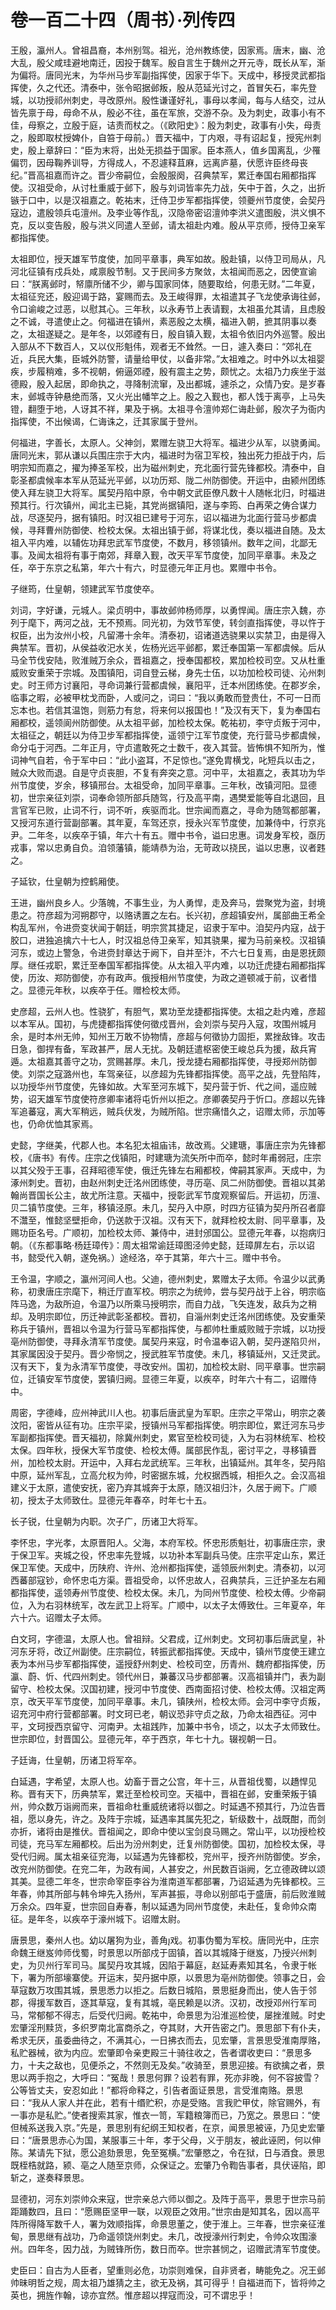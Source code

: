# 卷一百二十四（周书）·列传四

王殷，瀛州人。曾祖昌裔，本州别驾。祖光，沧州教练使，因家焉。唐末，幽、沧大乱，殷父咸珪避地南迁，因投于魏军。殷自言生于魏州之开元寺，既长从军，渐为偏将。唐同光末，为华州马步军副指挥使，因家于华下。天成中，移授灵武都指挥使，久之代还。清泰中，张令昭据邺叛，殷从范延光讨之，首冒矢石，率先登城，以功授祁州刺史，寻改原州。殷性谦谨好礼，事母以孝闻，每与人结交，过从皆先禀于母，母命不从，殷必不往，虽在军旅，交游不杂。及为刺史，政事小有不佳，母察之，立殷于庭，诘责而杖之。（《欧阳史》：殷为刺史，政事有小失，母责之，殷即取杖授婢仆，自笞于母前。）晋天福中，丁内艰，寻有诏起复，授宪州刺史，殷上章辞曰：“臣为末将，出处无损益于国家。臣本燕人，值乡国离乱，少罹偏罚，因母鞠养训导，方得成人，不忍遽释苴麻，远离庐墓，伏愿许臣终母丧纪。”晋高祖嘉而许之。晋少帝嗣位，会殷服阕，召典禁军，累迁奉国右厢都指挥使。汉祖受命，从讨杜重威于邺下，殷与刘词皆率先力战，矢中于首，久之，出折镞于口中，以是汉祖嘉之。乾祐末，迁侍卫步军都指挥使，领夔州节度使，会契丹寇边，遣殷领兵屯澶州。及李业等作乱，汉隐帝密诏澶帅李洪义遣图殷，洪义惧不克，反以变告殷，殷与洪义同遣人至邺，请太祖赴内难。殷从平京师，授侍卫亲军都指挥使。

太祖即位，授天雄军节度使，加同平章事，典军如故。殷赴镇，以侍卫司局从，凡河北征镇有戍兵处，咸禀殷节制。又于民间多方聚敛，太祖闻而恶之，因使宣谕曰：“朕离邺时，帑廪所储不少，卿与国家同体，随要取给，何患无财。”二年夏，太祖征兖还，殷迎谒于路，宴赐而去。及王峻得罪，太祖遣其子飞龙使承诲往邺，令口谕峻之过恶，以慰其心。三年秋，以永寿节上表请觐，太祖虽允其请，且虑殷之不诚，寻遣使止之。何福进在镇州，素恶殷之太横，福进入朝，摭其阴事以奏之，太祖遂疑之。是年冬，以郊禋有日，殷自镇入觐，太祖令依旧内外巡警。殷出入部从不下数百人，又以仪形魁伟，观者无不耸然。一日，遽入奏曰：“郊礼在近，兵民大集，臣城外防警，请量给甲仗，以备非常。”太祖难之。时中外以太祖婴疾，步履稍难，多不视朝，俯逼郊禋，殷有震主之势，颇忧之。太祖乃力疾坐于滋德殿，殷入起居，即命执之，寻降制流窜，及出都城，遽杀之，众情乃安。是岁春末，邺城寺钟悬绝而落，又火光出幡竿之上。殷之入觐也，都人饯于离亭，上马失镫，翻堕于地，人讶其不祥，果及于祸。太祖寻令澶帅郑仁诲赴邺，殷次子为衙内指挥使，不出候谒，仁诲诛之，迁其家属于登州。

何福进，字善长，太原人。父神剑，累赠左骁卫大将军。福进少从军，以骁勇闻。唐同光末，郭从谦以兵围庄宗于大内，福进时为宿卫军校，独出死力拒战于内，后明宗知而嘉之，擢为捧圣军校，出为磁州刺史，充北面行营先锋都校。清泰中，自彰圣都虞候率本军从范延光平邺，以功历郑、陇二州防御使。开运中，由颍州团练使入拜左骁卫大将军。属契丹陷中原，令中朝文武臣僚凡数十人随帐北归，时福进预其行。行次镇州，闻北主已毙，其党尚据镇阳，遂与李筠、白再荣之俦合谋力战，尽逐契丹，据有镇阳。时汉祖已建号于河东，诏以福进为北面行营马步都虞候，寻拜曹州防御使、检校太保。太祖出镇于邺，将谋北伐，奏以福进自随。及太祖入平内难，以辅佐功拜忠武军节度使，不数月，移领镇州。数年之间，北鄙无事。及闻太祖将有事于南郊，拜章入觐，改天平军节度使，加同平章事。未及之任，卒于东京之私第，年六十有六，时显德元年正月也。累赠中书令。

子继筠，仕皇朝，领建武军节度使卒。

刘词，字好谦，元城人。梁贞明中，事故邺帅杨师厚，以勇悍闻。唐庄宗入魏，亦列于麾下，两河之战，无不预焉。同光初，为效节军使，转剑直指挥使，寻以忤于权臣，出为汝州小校，凡留滞十余年。清泰初，诏诸道选骁果以实禁卫，由是得入典禁军。晋初，从侯益收汜水关，佐杨光远平邺都，累迁奉国第一军都虞候。后从马全节伐安陆，败淮贼万余众，晋祖嘉之，授奉国都校，累加检校司空。又从杜重威败安重荣于宗城。及围镇阳，词自登云梯，身先士伍，以功加检校司徒、沁州刺史。时王师方讨襄阳，寻命词兼行营都虞候，襄阳平，迁本州团练使。在郡岁余，临事之暇，必被甲枕戈而卧，人或问之，词曰：“我以勇敢而登贵仕，不可一日而忘本也。若信其温饱，则筋力有怠，将来何以报国也！”及汉有天下，复为奉国右厢都校，遥领阆州防御使。从太祖平邺，加检校太保。乾祐初，李守贞叛于河中，太祖征之，朝廷以为侍卫步军都指挥使，遥领宁江军节度使，充行营马步都虞候，命分屯于河西。二年正月，守贞遣敢死之士数千，夜入其营。皆怖惧不知所为，惟词神气自若，令于军中曰：“此小盗耳，不足惊也。”遂免胄横戈，叱短兵以击之，贼众大败而退。自是守贞丧胆，不复有奔突之意。河中平，太祖嘉之，表其功为华州节度使，岁余，移镇邢台。太祖受命，加同平章事。三年秋，改镇河阳。显德初，世宗亲征刘崇，词奉命领所部兵随驾，行及高平南，遇樊爱能等自北退回，且言官军已败，止词不行，词不听，疾驱而北。世宗闻而嘉之，寻命为随驾都部署，又授河东道行营副部署。其年夏，车驾还京，授永兴军节度使，加兼侍中，行京兆尹。二年冬，以疾卒于镇，年六十有五。赠中书令，谥曰忠惠。词发身军校，亟历戎事，常以忠勇自负。洎领藩镇，能靖恭为治，无苛政以挠民，谥以忠惠，议者韪之。

子延钦，仕皇朝为控鹤厢使。

王进，幽州良乡人。少落魄，不事生业，为人勇悍，走及奔马，尝聚党为盗，封境患之。符彦超为河朔郡守，以赂诱置之左右。长兴初，彦超镇安州，属部曲王希全构乱军州，令进赍变状闻于朝廷，明宗赏其捷足，诏隶于军中。洎契丹内寇，战于胶口，进独追擒六十七人，时汉祖总侍卫亲军，知其骁果，擢为马前亲校。汉祖镇河东，或边上警急，令进赍封章达于阙下，自并至汴，不六七日复焉，由是恩抚颇厚。继任戎职，累迁至奉国军都指挥使。从太祖入平内难，以功迁虎捷右厢都指挥使，历汝、郑防御使，亦有政声。俄授相州节度使，为政之道顿减于前，议者惜之。显德元年秋，以疾卒于任。赠检校太师。

史彦超，云州人也。性骁犷，有胆气，累功至龙捷都指挥使。太祖之赴内难，彦超以本军从。国初，与虎捷都指挥使何徵戍晋州，会刘崇与契丹入寇，攻围州城月余，是时本州无帅，知州王万敢不协物情，彦超与何徵协力固拒，累挫敌锋。攻击日急，御捍有备，军政甚严，居人无扰。及朝廷遣枢密使王峻总兵为援，敌兵宵遁。太祖嘉其善守之功，赏赐甚厚。未几，授龙捷右厢都指挥使，寻授郑州防御使。刘崇之寇潞州也，车驾亲征，以彦超为先锋都指挥使。高平之战，先登陷阵，以功授华州节度使，先锋如故。大军至河东城下，契丹营于忻、代之间，遥应贼势，诏天雄军节度使符彦卿率诸将屯忻州以拒之。彦卿袭契丹于忻口。彦超以先锋军追蕃寇，离大军稍远，贼兵伏发，为贼所陷。世宗痛惜久之，诏赠太师，示加等也，仍命优恤其家焉。

史懿，字继美，代郡人也。本名犯太祖庙讳，故改焉。父建瑭，事唐庄宗为先锋都校，《唐书》有传。庄宗之伐镇阳，时建瑭为流矢所中而卒，懿时年甫弱冠，庄宗以其父殁于王事，召拜昭德军使，俄迁先锋左右厢都校，俾嗣其家声。天成中，为涿州刺史。晋初，由赵州刺史迁洺州团练使，寻历亳、凤二州防御使。晋祖以其弟翰尚晋国长公主，故尤所注意。天福中，授彰武军节度观察留后。开运初，历澶、贝二镇节度使。三年，移镇泾原。未几，契丹入中原，时四方征镇为契丹所召者靡不灊至，惟懿坚壁拒命，仍送款于汉祖。汉有天下，就拜检校太尉、同平章事，及赐功臣名号。广顺初，加检校太师、兼侍中，进封邠国公。显德元年春，以抱病归朝。（《东都事略·杨廷璋传》：周太祖常谕廷璋图泾帅史懿，廷璋屏左右，示以诏书，懿受代入朝，遂免祸。）途经洛，卒于其第，年六十三。赠中书令。

王令温，字顺之，瀛州河间人也。父迪，德州刺史，累赠太子太师。令温少以武勇称，初隶唐庄宗麾下，稍迁厅直军校。明宗之为统帅，尝与契丹战于上谷，明宗临阵马逸，为敌所迫，令温乃以所乘马授明宗，而自力战，飞矢连发，敌兵为之稍却。及明宗即位，历迁神武彰圣都校。晋初，自淄州刺史迁洺州团练使。及安重荣称兵于镇州，晋祖以令温为行营马军都指挥使，与都帅杜重威败贼于宗城，以功授亳州防御使，寻拜永清军节度使。属契丹来寇，时令温奉诏入朝，契丹遂陷贝州，其家属因没于契丹。晋少帝悯之，授武胜军节度使。未几，移镇延州，又迁灵武。汉有天下，复为永清军节度使，寻改安州。国初，加检校太尉、同平章事。世宗嗣位，迁镇安军节度使，罢镇归阙。显德三年夏，以疾卒，时年六十有二，诏赠侍中。

周密，字德峰，应州神武川人也。初事后唐武皇为军职。庄宗之平常山，明宗之袭汶阳，密皆从征有功。庄宗平梁，授镇州马军都指挥使。明宗即位，累迁河东马步军副都指挥使。晋天福初，除冀州刺史，累官至检校司徒，入为右羽林统军、检校太保。四年秋，授保大军节度使、检校太傅。属部民作乱，密讨平之，寻移镇晋州，加检校太尉。开运中，入拜右龙武统军。三年秋，出镇延州。其年冬，契丹陷中原，延州军乱，立高允权为帅，时密据东城，允权据西城，相拒久之。会汉高祖建义于太原，遣使安抚，密乃弃其城奔于太原，随汉祖归汴，久居于阙下。广顺初，授太子太师致仕。显德元年春卒，时年七十五。

长子锐，仕皇朝为内职。次子广，历诸卫大将军。

李怀忠，字光孝，太原晋阳人。父海，本府军校。怀忠形质魁壮，初事唐庄宗，隶于保卫军。夹城之役，怀忠率先登城，以功补本军副兵马使。庄宗平定山东，累迁保卫军使。天成中，历陕府、许州、沧州都指挥使，遥领辰州刺史。清泰初，以河西蕃部寇钞，命怀忠屯方渠。晋祖受命，以怀忠故人，召典禁兵，三迁护圣左右厢都指挥使，遥领寿州节度使、检校太保。未几，为同州节度使、检校太傅。少帝嗣位，入为右羽林统军，改左武卫上将军。广顺中，以太子太傅致仕。三年夏卒，年六十六。诏赠太子太师。

白文珂，字德温，太原人也。曾祖辩。父君成，辽州刺史。文珂初事后唐武皇，补河东牙将，改辽州副使。庄宗嗣位，转振武都指挥使。天成中，镇州节度使王建立表为本州马步军都指挥使，遥授舒州刺史、检校司空，历青州、魏府都指挥使，历瀛、蔚、忻、代四州刺史。领代州日，兼蕃汉马步都部署。汉高祖镇并门，表为副留守、检校太保。汉国初建，授河中节度使、西南面招讨使、检校太傅。汉祖定两京，改天平军节度使，加同平章事。未几，镇陕州，检校太师。会河中李守贞叛，诏充河中府行营都部署。时文珂已老，朝议恐非守贞之敌，乃命太祖西征。河中平，文珂授西京留守、河南尹。太祖践阼，加兼中书令，顷之，以太子太师致仕。世宗即位，封晋国公。显德元年，卒于西京，年七十九。辍视朝一日。

子廷诲，仕皇朝，历诸卫将军卒。

白延遇，字希望，太原人也。幼畜于晋之公宫，年十三，从晋祖伐蜀，以趫悍见称。晋有天下，历典禁军，累迁至检校司空。天福中，晋祖在邺，安重荣叛于镇州，帅众数万诣阙而来，晋祖命杜重威统诸将以御之。时延遇不预其行，乃泣告晋祖，愿以身先，许之。及阵于宗城，延遇率其属先犯之，斩级数十，战既酣，而剑亦折，诸将由是推伏。晋祖闻之，即命中使以宝剑良马赐之。常山平，以功授检校司徒，充马军左厢都校。后出为汾州刺史，迁复州防御使。国初，加检校太保，寻受代归阙。属太祖亲征兖海，以延遇为先锋都校，兖州平，授齐州防御使。岁余，改兖州防御使。在兖二年，为政有闻，人甚安之，州民数百诣阙，乞立德政碑以颂其美。显德二年冬，世宗命宰臣李谷为淮南道军都部署，乃诏延遇为先锋都校。三年春，帅其所部与韩令坤先入扬州，军声甚振，寻命以别部屯于盛唐，前后败淮贼万余众。四年夏，世宗回自寿春，制以延遇为同州节度使，未赴任，复命帅众南征。是年冬，以疾卒于濠州城下。诏赠太尉。

唐景思，秦州人也。幼以屠狗为业，善角戏。初事伪蜀为军校。唐同光中，庄宗命魏王继岌帅师伐蜀，时景思以所部戍于固镇，首以其城降于继岌，乃授兴州刺史，为贝州行军司马。属契丹攻其城，因陷于幕庭，赵延寿素知其名，令隶于帐下，署为所部壕寨使。开运末，契丹据中原，以景思为亳州防御使。领事之日，会草寇数万攻围其城，景思悉力以拒之。后数日城陷，景思挺身而出，使人告于邻郡，得援军数百，逐其草寇，复有其城，亳民赖是以济。汉初，改授邓州行军司马，常郁郁不得志，后受代归阙。乾祐中，命景思为沿淮巡检使，屡挫淮贼。时史宏肇淫刑黩货，多织罗南北富商杀之，夺其财，大开告密之门。景思部下有仆夫，希求无厌，虽委曲待之，不满其心，一日拂衣而去，见宏肇，言景思受淮南厚赂，私贮器械，欲为内应。宏肇即令亲吏殿三十骑往收之，告者谓收吏曰：“景思多力，十夫之敌也，见便杀之，不然则无及矣。”收骑至，景思迎接。有欲擒之者，景思以两手抱之，大呼曰：“冤哉！景思何罪？设若有罪，死亦非晚，何不容披雪？公等皆丈夫，安忍如此！”都将命释之，引告者面证景思，言受淮南赂。景思曰：“我从人家人并在此，若有十缗贮积，亦是受赂。言我贮甲仗，除官赐外，有一事亦是私贮。”使者搜索其家，惟衣一笥，军籍粮簿而已，乃宽之。景思曰：“使但械系送我入京。”先是，景思别有纪纲王知权者，在京，闻景思被诬，乃见史宏肇曰：“唐景思赤心为国，某服事三十年，孝于父母，义于朋友，被此诬罔，何以伸陈。某请先下狱，愿公追劾景思，免至冤横。”宏肇愍之，令在狱，日与酒食。景思既桎梏就路，颍、亳之人随至京师，众保证之。宏肇乃令鞫告事者，具伏诬陷，即斩之，遂奏释景思。

显德初，河东刘崇帅众来寇，世宗亲总六师以御之。及阵于高平，景思于世宗马前距踊数四，且曰：“愿赐臣坚甲一联，以观臣之效用。”世宗由是知其名，因以高平阵所得降军数千人，署为效顺指挥，命景思董之，使于淮上。三年春，世宗亲征淮甸，景思继有战功，乃命遥领饶州刺史。未几，改授濠州行刺史，令帅众攻围濠州。四年冬，因力战，为贼锋所伤，数日而卒。世宗甚悯之，诏赠武清军节度使。

史臣曰：自古为人臣者，望重则必危，功崇则难保，自非贤者，畴能免之。况王邺帅昧明哲之规，周太祖乃雄猜之主，欲无及祸，其可得乎！自福进而下，皆将帅之英也，拥旌作翰，谅亦宜然。惟彦超以捍寇而没，可不谓忠乎！
